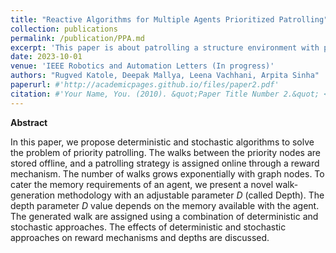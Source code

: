 ```yaml
---
title: "Reactive Algorithms for Multiple Agents Prioritized Patrolling"
collection: publications
permalink: /publication/PPA.md
excerpt: 'This paper is about patrolling a structure environment with priority locations such that the time delay between the consecutive visits to the priority locations is minimized'
date: 2023-10-01
venue: 'IEEE Robotics and Automation Letters (In progress)'
authors: "Rugved Katole, Deepak Mallya, Leena Vachhani, Arpita Sinha"
paperurl: #'http://academicpages.github.io/files/paper2.pdf'
citation: #'Your Name, You. (2010). &quot;Paper Title Number 2.&quot; <i>Journal 1</i>. 1(2).'
---
```

**Abstract**

In this paper, we propose deterministic and stochastic algorithms to solve the problem of priority patrolling. The walks between the priority nodes are stored offline, and a patrolling strategy is assigned online through a reward mechanism. The number of walks grows exponentially with graph nodes. To cater the memory requirements of an agent, we present a novel walk-generation methodology with an adjustable parameter $D$ (called Depth). The depth parameter $D$ value depends on the memory available with the agent. The generated walk are assigned using a combination of deterministic and stochastic approaches. The effects of deterministic and stochastic approaches on reward mechanisms and depths are discussed. 

<!-- [Download paper here](http://academicpages.github.io/files/paper2.pdf)

Recommended citation: Your Name, You. (2010). "Paper Title Number 2." <i>Journal 1</i>. 1(2). -->
